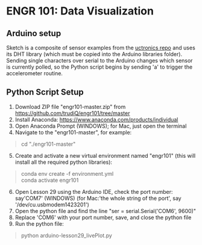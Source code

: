 # ENGR 101: Data Visualization 
## Arduino setup
Sketch is a composite of sensor examples from the [uctronics repo](https://github.com/UCTRONICS/uctronics_arduino_kits) and uses its DHT library (which must be copied into the Arduino libraries folder). Sending single characters over serial to the Arduino changes which sensor is currently polled, so the Python script begins by sending 'a' to trigger the accelerometer routine.

## Python Script Setup
1. Download ZIP file "engr101-master.zip" from https://github.com/trudiQ/engr101/tree/master 
2. Install Anaconda: https://www.anaconda.com/products/individual 
3. Open Anaconda Prompt (WINDOWS); for Mac, just open the terminal 
4. Navigate to the "engr101-master", for example:
> cd "./engr101-master"
5. Create and activate a new virtual environment named "engr101" (this will install all the required python libraries):
> conda env create -f environment.yml \
> conda activate engr101
6. Open Lesson 29 using the Arduino IDE, check the port number: say'COM7' (WINDOWS) (for Mac:'the whole string of the port', say '/dev/cu.usbmodem1423201')
7. Open the python file and find the line "ser = serial.Serial('COM6', 9600)"
8. Replace 'COM6' with your port number, save, and close the python file
9. Run the python file:
> python arduino-lesson29_livePlot.py
